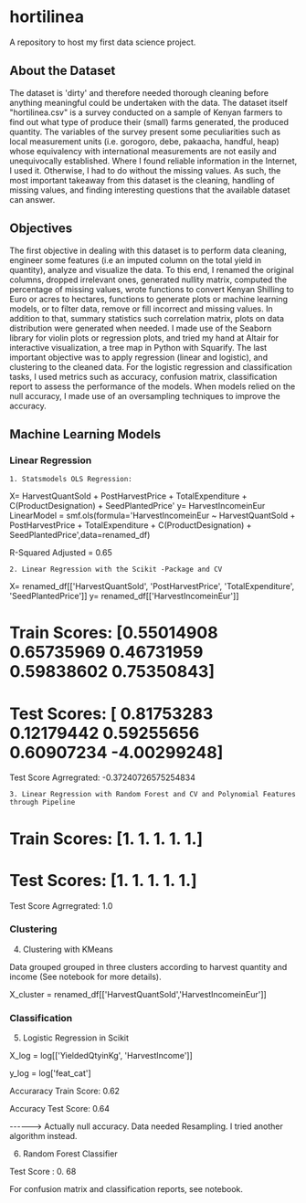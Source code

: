 # hortilinea
A repository to host my first data science project.

## About the Dataset

The dataset is 'dirty' and therefore needed thorough cleaning before anything meaningful could be undertaken with the data. The dataset itself "hortilinea.csv" is a survey conducted on a sample of Kenyan farmers to find out what type of produce their (small) farms generated, the produced quantity. The variables of the survey present some peculiarities such as local measurement units (i.e. gorogoro, debe, pakaacha, handful, heap) whose equivalency with international measurements are not easily and unequivocally established. Where I found reliable information in the Internet, I used it. Otherwise, I had to do without the missing values. As such, the most important takeaway from this dataset is the cleaning, handling of missing values, and finding interesting questions that the available dataset can answer.


## Objectives
The first objective in dealing with this dataset is to perform data cleaning, engineer some features (i.e an imputed 
column on the total yield in quantity), analyze and visualize the data. To this end, I renamed the original 
columns, dropped irrelevant ones, generated nullity matrix, computed the percentage of missing values, wrote 
functions to convert Kenyan Shilling to Euro or acres to hectares, functions to generate plots or machine 
learning models, or to filter data, remove or fill incorrect and missing values. In addition to that, summary 
statistics such correlation matrix, plots on data distribution were generated when needed. I made use of the
Seaborn library for violin plots or regression plots, and tried my hand at Altair for interactive visualization, 
a tree map in Python with Squarify. The last important objective was to apply regression (linear and logistic),
and clustering to the cleaned data. For the logistic regression and classification tasks, I used metrics such as
accuracy, confusion matrix, classification report to assess the performance of the models. When models relied on
the null accuracy, I made use of an oversampling techniques to improve the accuracy.

## Machine Learning Models

### Linear Regression 

    1. Statsmodels OLS Regression:
    
X= HarvestQuantSold + PostHarvestPrice + TotalExpenditure + C(ProductDesignation) + SeedPlantedPrice'
y= HarvestIncomeinEur
LinearModel = smf.ols(formula='HarvestIncomeinEur ~  HarvestQuantSold + PostHarvestPrice + TotalExpenditure + C(ProductDesignation) + SeedPlantedPrice',data=renamed_df)

R-Squared Adjusted = 0.65

    2. Linear Regression with the Scikit -Package and CV
 
X= renamed_df[['HarvestQuantSold', 'PostHarvestPrice', 'TotalExpenditure', 'SeedPlantedPrice']]
y= renamed_df[['HarvestIncomeinEur']]

Train Scores: [0.55014908 0.65735969 0.46731959 0.59838602 0.75350843]
=============================================================
Test Scores: [ 0.81753283  0.12179442  0.59255656  0.60907234 -4.00299248]
=============================================================
Test Score Agrregrated: -0.37240726575254834

    3. Linear Regression with Random Forest and CV and Polynomial Features through Pipeline
    
 Train Scores: [1. 1. 1. 1. 1.]
=============================================================
Test Scores: [1. 1. 1. 1. 1.]
=============================================================
Test Score Agrregrated: 1.0

### Clustering 

4. Clustering with KMeans

Data grouped grouped in three clusters according to harvest quantity and income (See notebook for more details).

X_cluster = renamed_df[['HarvestQuantSold','HarvestIncomeinEur']]
  
  
 ### Classification
 
 
5. Logistic Regression in Scikit
 
X_log = log[['YieldedQtyinKg', 'HarvestIncome']]

y_log = log['feat_cat']

Accuraracy Train Score: 0.62

Accuracy Test Score: 0.64

------> Actually null accuracy. Data needed Resampling. I tried another algorithm instead.


 6. Random Forest Classifier
  
  Test Score : 0. 68
 
 For confusion matrix and classification reports, see notebook. 

